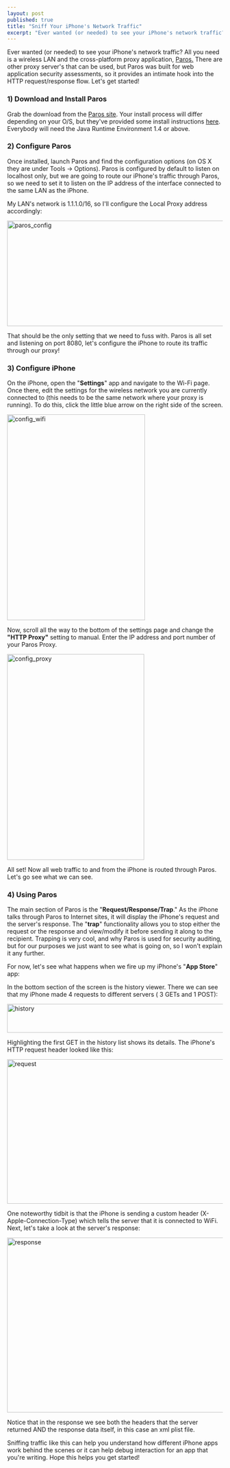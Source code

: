 ```yaml
---
layout: post
published: true
title: "Sniff Your iPhone's Network Traffic"
excerpt: "Ever wanted (or needed) to see your iPhone's network traffic? All you need is a wireless LAN and the cross-platform proxy application, Paros."
---
```


Ever wanted (or needed) to see your iPhone's network traffic? All you need is a wireless LAN and the cross-platform proxy application, [Paros.][1] There are other proxy server's that can be used, but Paros was built for web application security assessments, so it provides an intimate hook into the HTTP request/response flow. Let's get started!

### 1) Download and Install Paros

Grab the download from the [Paros site][2]. Your install process will differ depending on your O/S, but they've provided some install instructions [here][3]. Everybody will need the Java Runtime Environment 1.4 or above.

### 2) Configure Paros

Once installed, launch Paros and find the configuration options (on OS X they are under Tools -> Options). Paros is configured by default to listen on localhost only, but we are going to route our iPhone's traffic through Paros, so we need to set it to listen on the IP address of the interface connected to the same LAN as the iPhone.

My LAN's network is 1.1.1.0/16, so I'll configure the Local Proxy address accordingly:

<img src="http://blog.jerodsanto.net/wp-content/uploads/2009/06/paros_config.png" height="246" alt="paros_config" width="540" />

That should be the only setting that we need to fuss with. Paros is all set and listening on port 8080, let's configure the iPhone to route its traffic through our proxy!

### 3) Configure iPhone

On the iPhone, open the "**Settings**" app and navigate to the Wi-Fi page. Once there, edit the settings for the wireless network you are currently connected to (this needs to be the same network where your proxy is running). To do this, click the little blue arrow on the right side of the screen.

<img src="http://blog.jerodsanto.net/wp-content/uploads/2009/06/config_wifi.png" height="480" alt="config_wifi" width="322" />

Now, scroll all the way to the bottom of the settings page and change the **"HTTP Proxy"** setting to manual. Enter the IP address and port number of your Paros Proxy.

<img src="http://blog.jerodsanto.net/wp-content/uploads/2009/06/config_proxy.png" height="480" alt="config_proxy" width="320" />

All set! Now all web traffic to and from the iPhone is routed through Paros. Let's go see what we can see.

### 4) Using Paros

The main section of Paros is the "**Request/Response/Trap**." As the iPhone talks through Paros to Internet sites, it will display the iPhone's request and the server's response. The "**trap**" functionality allows you to stop either the request or the response and view/modify it before sending it along to the recipient. Trapping is very cool, and why Paros is used for security auditing, but for our purposes we just want to see what is going on, so I won't explain it any further.

For now, let's see what happens when we fire up my iPhone's "**App Store**" app:

In the bottom section of the screen is the history viewer. There we can see that my iPhone made 4 requests to different servers ( 3 GETs and 1 POST):

<img src="http://blog.jerodsanto.net/wp-content/uploads/2009/06/history.png" height="67" alt="history" width="540" />

Highlighting the first GET in the history list shows its details. The iPhone's HTTP request header looked like this:

<img src="http://blog.jerodsanto.net/wp-content/uploads/2009/06/request.png" height="337" alt="request" width="540" />

One noteworthy tidbit is that the iPhone is sending a custom header (X-Apple-Connection-Type) which tells the server that it is connected to WiFi. Next, let's take a look at the server's response:

<img src="http://blog.jerodsanto.net/wp-content/uploads/2009/06/response.png" height="408" alt="response" width="540" />

Notice that in the response we see both the headers that the server returned AND the response data itself, in this case an xml plist file.

Sniffing traffic like this can help you understand how different iPhone apps work behind the scenes or it can help debug interaction for an app that you're writing. Hope this helps you get started!


[1]: http://www.parosproxy.org/index.shtml
[2]: http://www.parosproxy.org/download.shtml
[3]: http://www.parosproxy.org/install.shtml
